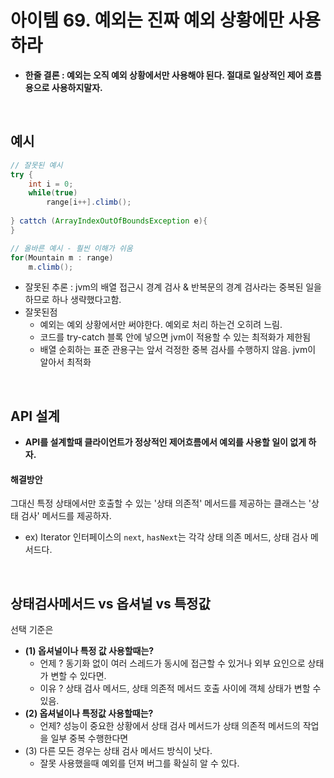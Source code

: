 # 아이템 69. 예외는 진짜 예외 상황에만 사용하라 



- __한줄 결론 : 예외는 오직 예외 상황에서만 사용해야 된다. 절대로 일상적인 제어 흐름용으로 사용하지말자.__

<br/>

## 예시
```java
// 잘못된 예시
try {
    int i = 0;
    while(true)
        range[i++].climb();
    
} cattch (ArrayIndexOutOfBoundsException e){
}
```
```java
// 올바른 예시 - 훨씬 이해가 쉬움
for(Mountain m : range)
    m.climb();
```
- 잘못된 추론 : jvm의 배열 접근시 경계 검사 & 반복문의 경계 검사라는 중복된 일을 하므로 하나 생략했다고함.
- 잘못된점
  - 예외는 예외 상황에서만 써야한다. 예외로 처리 하는건 오히려 느림.
  - 코드를 try-catch 블록 안에 넣으면 jvm이 적용할 수 있는 최적화가 제한됨
  - 배열 순회하는 표준 관용구는 앞서 걱정한 중복 검사를 수행하지 않음. jvm이 알아서 최적화

<br/>

## API 설계
- **API를 설계할때 클라이언트가 정상적인 제어흐름에서 예외를 사용할 일이 없게 하자.**
#### 해결방안
그대신 특정 상태에서만 호출할 수 있는 '상태 의존적' 메서드를 제공하는 클래스는 '상태 검사' 메서드를 제공하자.
  - ex) Iterator 인터페이스의 `next`, `hasNext`는 각각 상태 의존 메서드, 상태 검사 메서드다.

<br/>

## 상태검사메서드 vs 옵셔널 vs 특정값
선택 기준은
- **(1) 옵셔널이나 특정 값 사용할때는?**
  - 언제 ? 동기화 없이 여러 스레드가 동시에 접근할 수 있거나 외부 요인으로 상태가 변할 수 있다면.
  - 이유 ? 상태 검사 메서드, 상태 의존적 메서드 호출 사이에 객체 상태가 변할 수 있음.
- **(2) 옵셔널이나 특정값 사용할때는?**
  - 언제? 성능이 중요한 상황에서 상태 검사 메서드가 상태 의존적 메서드의 작업을 일부 중복 수행한다면
- (3) 다른 모든 경우는 상태 검사 메서드 방식이 낫다.
  - 잘못 사용했을때 예외를 던져 버그를 확실히 알 수 있다.

